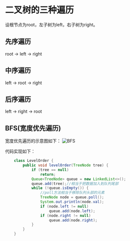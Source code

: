 # 二叉树的三种遍历

设根节点为root，左子树为left，右子树为right。

## 先序遍历

root -> left -> right

## 中序遍历

left -> root -> right

## 后序遍历

left -> right -> root

## BFS(宽度优先遍历)

宽度优先遍历的示意图如下：
![BFS](https://pic.leetcode-cn.com/1601255715-zYNzNP-image.png)

代码实现如下：
```java
    class LevelOrder {
        public void levelOrder(TreeNode tree) {
            if (tree == null)
                return;
            Queue<TreeNode> queue = new LinkedList<>();
            queue.add(tree);//相当于把数据加入到队列尾部
            while (!queue.isEmpty()) {
                //poll方法相当于移除队列头部的元素
                TreeNode node = queue.poll();
                System.out.println(node.val);
                if (node.left != null)
                    queue.add(node.left);
                if (node.right != null)
                    queue.add(node.right);
            }
        }
    }    
```